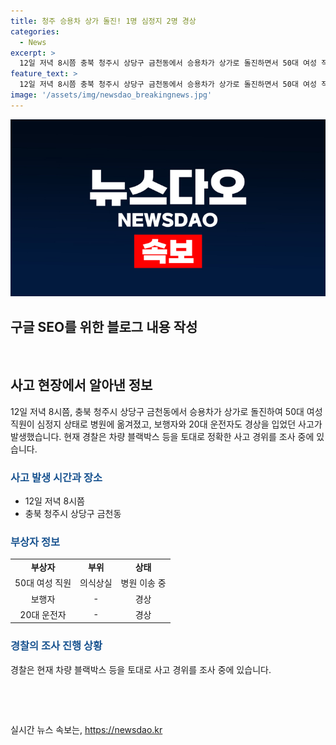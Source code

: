 ```yaml
---
title: 청주 승용차 상가 돌진! 1명 심정지 2명 경상
categories:
  - News
excerpt: >
  12일 저녁 8시쯤 충북 청주시 상당구 금천동에서 승용차가 상가로 돌진하면서 50대 여성 직원이 심정지 상태로 병원에 옮겨졌고, 보행자와 20대 운전자도 경상을 입었습니다. 사고 경위는 경찰이 차량 블랙박스 등을 조사 중이며, 상세한 사고 원인을 확인 중입니다. 현재 사건에 대한 추가 소식은 YTN에서 확인할 수 있습니다. [02-398-8585 / social@ytn.co.kr]
feature_text: >
  12일 저녁 8시쯤 충북 청주시 상당구 금천동에서 승용차가 상가로 돌진하면서 50대 여성 직원이 심정지 상태로 병원에 옮겨졌고, 보행자와 20대 운전자도 경상을 입었습니다. 사고 경위는 경찰이 차량 블랙박스 등을 조사 중이며, 상세한 사고 원인을 확인 중입니다. 현재 사건에 대한 추가 소식은 YTN에서 확인할 수 있습니다. [02-398-8585 / social@ytn.co.kr]
image: '/assets/img/newsdao_breakingnews.jpg'
---
```


<p><img src="/assets/img/newsdao_breakingnews.jpg" alt="flaretime 속보" /></p>

<h2>구글 SEO를 위한 블로그 내용 작성</h2>

<p data-ke-size="size16">&nbsp;</p>

<h2 data-ke-size="size26">사고 현장에서 알아낸 정보</h2>

<p data-ke-size="size16">12일 저녁 8시쯤, 충북 청주시 상당구 금천동에서 승용차가 상가로 돌진하여 50대 여성 직원이 심정지 상태로 병원에 옮겨졌고, 보행자와 20대 운전자도 경상을 입었던 사고가 발생했습니다. 현재 경찰은 차량 블랙박스 등을 토대로 정확한 사고 경위를 조사 중에 있습니다.</p>

<h3><b><span style="color: #1a5490;">사고 발생 시간과 장소</span></b></h3>

<ul>
    <li>12일 저녁 8시쯤</li>
    <li>충북 청주시 상당구 금천동</li>
</ul>

<h3><b><span style="color: #1a5490;">부상자 정보</span></b></h3>

<table>
    <tr>
        <td style="text-align: center; height: 17px;"><b>부상자</b></td>
        <td style="text-align: center; height: 17px;"><b>부위</b></td>
        <td style="text-align: center; height: 17px;"><b>상태</b></td>
    </tr>
    <tr>
        <td style="text-align: center; height: 17px;">50대 여성 직원</td>
        <td style="text-align: center; height: 17px;">의식상실</td>
        <td style="text-align: center; height: 17px;">병원 이송 중</td>
    </tr>
    <tr>
        <td style="text-align: center; height: 17px;">보행자</td>
        <td style="text-align: center; height: 17px;">-</td>
        <td style="text-align: center; height: 17px;">경상</td>
    </tr>
    <tr>
        <td style="text-align: center; height: 17px;">20대 운전자</td>
        <td style="text-align: center; height: 17px;">-</td>
        <td style="text-align: center; height: 17px;">경상</td>
    </tr>
</table>

<h3><b><span style="color: #1a5490;">경찰의 조사 진행 상황</span></b></h3>

<p data-ke-size="size16">경찰은 현재 차량 블랙박스 등을 토대로 사고 경위를 조사 중에 있습니다.</p>

<p data-ke-size="size16">&nbsp;</p>

<p data-ke-size="size16">&nbsp;</p>
실시간 뉴스 속보는, <a href="https://newsdao.kr" rel="dofollow">https://newsdao.kr</a>


